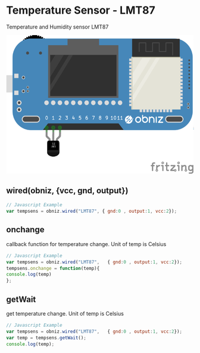 # Temperature Sensor - LMT87
Temperature and Humidity sensor LMT87




![photo of AnalogTempratureSensor](./wired.png)




## wired(obniz, {vcc, gnd, output})
```javascript
// Javascript Example
var tempsens = obniz.wired("LMT87", { gnd:0 , output:1, vcc:2});
```

## onchange
callback function for temperature change.
Unit of temp is Celsius

```javascript
// Javascript Example
var tempsens = obniz.wired("LMT87",   { gnd:0 , output:1, vcc:2});
tempsens.onchange = function(temp){
console.log(temp)
};
```

## getWait
get temperature change.
Unit of temp is Celsius

```javascript
// Javascript Example
var tempsens = obniz.wired("LMT87",   { gnd:0 , output:1, vcc:2});
var temp = tempsens.getWait();
console.log(temp);
```
 

